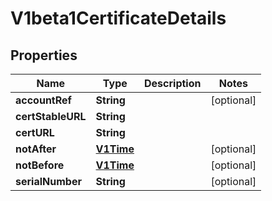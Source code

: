 
# V1beta1CertificateDetails

## Properties
Name | Type | Description | Notes
------------ | ------------- | ------------- | -------------
**accountRef** | **String** |  |  [optional]
**certStableURL** | **String** |  | 
**certURL** | **String** |  | 
**notAfter** | [**V1Time**](V1Time.md) |  |  [optional]
**notBefore** | [**V1Time**](V1Time.md) |  |  [optional]
**serialNumber** | **String** |  |  [optional]



